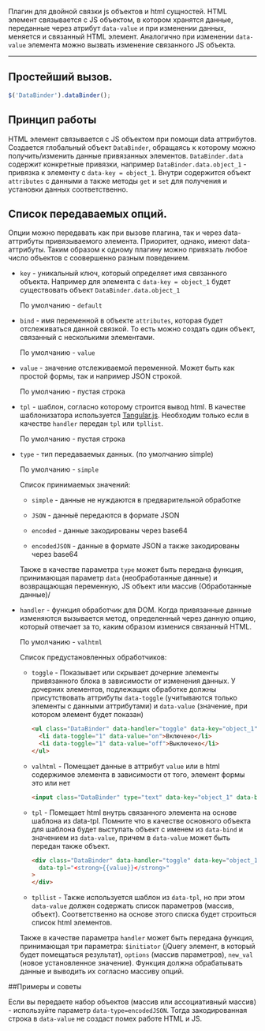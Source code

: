 Плагин для двойной связки js объектов и html сущностей. HTML элемент связывается с JS объектом, в котором хранятся данные,
переданные через атрибут `data-value` и при изменении данных, меняется и связанный HTML элемент. Аналогично при изменении 
`data-value` элемента можно вызвать изменение связанного JS объекта.

***

## Простейший вызов.

```javascript
$('DataBinder').dataBinder();
```

## Принцип работы

HTML элемент связывается с JS объектом при помощи data аттрибутов. Создается глобальный объект `DataBinder`, обращаясь 
к которому можно получить/изменить данные привязанных элементов. `DataBinder.data` содержит конкретные привязки, например 
`DataBinder.data.object_1` - привязка к элементу с `data-key = object_1`. Внутри содержится объект `attributes` с данными а 
также методы `get` и `set` для получения и установки данных соответственно.

## Список передаваемых опций.

Опции можно передавать как при вызове плагина, так и через data-аттрибуты привязываемого элемента. Приоритет, однако, имеют 
data-аттрибуты. Таким образом к одному плагину можно привязать любое число объектов с соовершенно разным поведением.

* `key` - уникальный ключ, который определяет имя связанного объекта. Например для элемента с `data-key = object_1` будет 
существовать объект `DataBinder.data.object_1`
    
    По умолчанию - `default`

* `bind` - имя переменной в объекте `attributes`, которая будет отслеживаться данной связкой. То есть можно создать один
объект, связанный с несколькими элементами.

    По умолчанию - `value`

* `value` - значение отслеживаемой переменной. Может быть как простой формы, так и например JSON строкой.

    По умолчанию - пустая строка

* `tpl` - шаблон, согласно которому строится вывод html. В качестве шаблонизатора используется
[Tangular.js](https://github.com/totaljs/Tangular). Необходим только если в качестве `handler` передан
`tpl` или `tpllist`.

    По умолчанию - пустая строка

* `type` - тип передаваемых данных. (по умолчанию simple)

    По умолчанию - `simple`
    
    Список принимаемых значений:
    
    * `simple` - данные не нуждаются в предварительной обработке
    
    * `JSON` - данныё передаются в формате JSON
    
    * `encoded` - данные закодированы через base64
    
    * `encodedJSON` - данные в формате JSON а также закодированы через base64
    
    Также в качестве параметра `type` может быть передана функция, принимающая параметр `data` (необработанные данные) и возвращающая
    переменную, JS объект или массив (Обработанные данные)/

* `handler` - функция обработчик для DOM. Когда привязанные данные изменяются вызывается метод, определенный через данную опцию, 
который отвечает за то, каким образом изменися связанный HTML. 

    По умолчанию - `valhtml`
  
    Список предустановленных обработчиков:
    
    * `toggle` - Показывает или скрывает дочерние элементы привязанного блока в зависимости от изменения данных. У дочерних
    элементов, подлежащих обработке должны присутствовать аттрибуты `data-toggle` (учитываются только элементы с данными
    аттрибутами) и `data-value` (значение, при котором элемент будет показан)
        ```html
        <ul class="DataBinder" data-handler="toggle" data-key="object_1" data-bind="value" data-value="on">
          <li data-toggle="1" data-value="on">Включено</li>
          <li data-toggle="1" data-value="off">Выключено</li>
        </ul>
        ```
    
    * `valhtml` - Помещает данные в аттрибут `value` или в html содержимое элемента в зависимости от того, элемент формы это или нет
        ```html
        <input class="DataBinder" type="text" data-key="object_1" data-bind="value" data-handler="valhtml" data-value="{Значение}"/>
        ```
    
    * `tpl` - Помещает html внутрь связанного элемента на основе шаблона из data-tpl. Помните что в качестве основного 
    объекта для шаблона будет выступать объект с именем из `data-bind` и значением из `data-value`, причем в `data-value`
    может быть передан также объект.
        ```html
        <div class="DataBinder" data-handler="toggle" data-key="object_1" data-bind="value" data-value="{Значение}"
          data-tpl="<strong>{{value}}</strong>"
        >         
        </div>
        ```
    
    * `tpllist` - Также используется шаблон из `data-tpl`, но при этом `data-value` должен содержать список параметров 
    (массив, объект). Соответственно на основе этого списка будет строиться список html элементов.
    
    Также в качестве параметра `handler` может быть передана функция, принимающая три параметра: 
    `$initiator` (jQuery элемент, в который будет помещаться результат), `options` (массив параметров), `new_val` 
    (новое установленное значение). Функция должна обрабатывать данные и выводить их согласно массиву опций.
    
##Примеры и советы

Если вы передаете набор объектов (массив или ассоциативный массив) - используйте параметр `data-type=encodedJSON`. Тогда
закодированная строка в `data-value` не создаст помех работе HTML и JS.